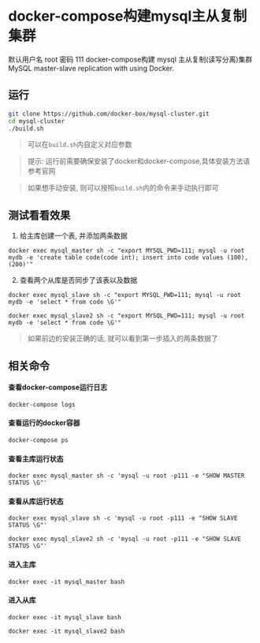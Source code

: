 docker-compose构建mysql主从复制集群  
========================
默认用户名 root  密码  111
docker-compose构建 mysql 主从复制(读写分离)集群  
MySQL master-slave replication with using Docker. 

## 运行
```bash
git clone https://github.com/docker-box/mysql-cluster.git
cd mysql-cluster
./build.sh
```
> 可以在`build.sh`内自定义对应参数  

> 提示: 运行前需要确保安装了docker和docker-compose,具体安装方法请参考官网  

> 如果想手动安装, 则可以按照`build.sh`内的命令来手动执行即可  

## 测试看看效果
1. 给主库创建一个表, 并添加两条数据
```
docker exec mysql_master sh -c "export MYSQL_PWD=111; mysql -u root mydb -e 'create table code(code int); insert into code values (100), (200)'"
```
2. 查看两个从库是否同步了该表以及数据
```
docker exec mysql_slave sh -c "export MYSQL_PWD=111; mysql -u root mydb -e 'select * from code \G'"
```
```
docker exec mysql_slave2 sh -c "export MYSQL_PWD=111; mysql -u root mydb -e 'select * from code \G'"
```
> 如果前边的安装正确的话, 就可以看到第一步插入的两条数据了  

## 相关命令

#### 查看docker-compose运行日志
```
docker-compose logs
```

#### 查看运行的docker容器
```
docker-compose ps
```

#### 查看主库运行状态

```
docker exec mysql_master sh -c 'mysql -u root -p111 -e "SHOW MASTER STATUS \G"'
```

#### 查看从库运行状态
```
docker exec mysql_slave sh -c 'mysql -u root -p111 -e "SHOW SLAVE STATUS \G"'
```
```
docker exec mysql_slave2 sh -c 'mysql -u root -p111 -e "SHOW SLAVE STATUS \G"'
```

#### 进入主库

```
docker exec -it mysql_master bash
```

#### 进入从库

```
docker exec -it mysql_slave bash
```

```
docker exec -it mysql_slave2 bash
```
